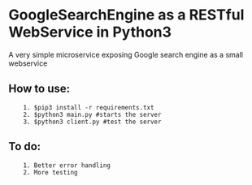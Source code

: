 # GoogleSearchEngine as a RESTful WebService in Python3
A very simple microservice exposing Google search engine as a small webservice

How to use:
---
		1. $pip3 install -r requirements.txt
		2. $python3 main.py #starts the server
		3. $python3 client.py #test the server

To do:
---
		1. Better error handling
		2. More testing
